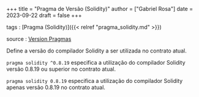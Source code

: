 +++
title = "Pragma de Versão (Solidity)"
author = ["Gabriel Rosa"]
date = 2023-09-22
draft = false
+++

tags
: [Pragma (Solidity)]({{< relref "pragma_solidity.md" >}})

source
: [Version Pragmas](https://docs.soliditylang.org/en/v0.8.21/layout-of-source-files.html#version-pragma)

Define a versão do compilador Solidity a ser utilizada no contrato atual.

`pragma solidity ^0.8.19` especifica a utilização do compilador Solidity versão 0.8.19 ou superior no contrato atual.

`pragma solidity 0.8.19` especifica a utilização do compilador Solidity apenas versão 0.8.19 no contrato atual.
